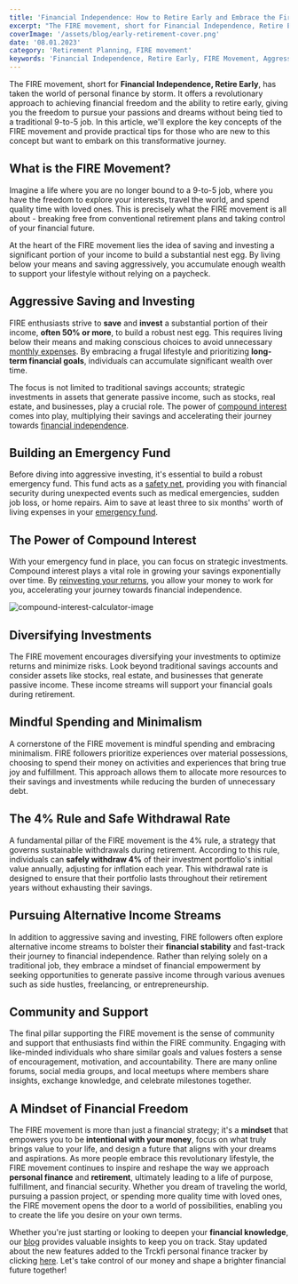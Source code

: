 ```yaml
---
title: 'Financial Independence: How to Retire Early and Embrace the Fire Movement'
excerpt: "The FIRE movement, short for Financial Independence, Retire Early, is a revolutionary approach to personal finance that aims to liberate individuals from the traditional notion of working for decades until retirement. By saving and investing aggressively, embracing mindful spending and minimalism, and leveraging tax-advantaged accounts, individuals can achieve financial independence and retire early to pursue their passions and dreams. The 4% rule governs sustainable withdrawals during retirement, ensuring a secure financial future. Pursuing alternative income streams and being part of a supportive community further empowers individuals on their path to financial freedom and a purposeful life."
coverImage: '/assets/blog/early-retirement-cover.png'
date: '08.01.2023'
category: 'Retirement Planning, FIRE movement'
keywords: 'Financial Independence, Retire Early, FIRE Movement, Aggressive Saving, Compound Interest, Tax-Advantaged Accounts, Mindful Spending, Minimalism, 4% Rule, Safe Withdrawal Rate, Alternative Income Streams, Community Support, Financial Freedom'
---
```


The FIRE movement, short for **Financial Independence, Retire Early**, has taken the world of personal finance by storm. It offers a revolutionary approach to achieving financial freedom and the ability to retire early, giving you the freedom to pursue your passions and dreams without being tied to a traditional 9-to-5 job. In this article, we'll explore the key concepts of the FIRE movement and provide practical tips for those who are new to this concept but want to embark on this transformative journey.

## What is the FIRE Movement?
Imagine a life where you are no longer bound to a 9-to-5 job, where you have the freedom to explore your interests, travel the world, and spend quality time with loved ones. This is precisely what the FIRE movement is all about - breaking free from conventional retirement plans and taking control of your financial future.

At the heart of the FIRE movement lies the idea of saving and investing a significant portion of your income to build a substantial nest egg. By living below your means and saving aggressively, you accumulate enough wealth to support your lifestyle without relying on a paycheck.

## Aggressive Saving and Investing
FIRE enthusiasts strive to **save** and **invest** a substantial portion of their income, **often 50% or more**, to build a robust nest egg. This requires living below their means and making conscious choices to avoid unnecessary [monthly expenses](/blogtracking-your-monthly-expenses). By embracing a frugal lifestyle and prioritizing **long-term financial goals**, individuals can accumulate significant wealth over time.

The focus is not limited to traditional savings accounts; strategic investments in assets that generate passive income, such as stocks, real estate, and businesses, play a crucial role. The power of [compound interest](/blog10-must-know-personal-finance-basics-for-financial-success/#compound-interest) comes into play, multiplying their savings and accelerating their journey towards [financial independence](/bloghow-to-achieve-financial-independence-your-guide-to-financial-freedom).

## Building an Emergency Fund
Before diving into aggressive investing, it's essential to build a robust emergency fund. This fund acts as a [safety net](/blogprepare-for-the-unexpected-the-value-of-building-an-emergency-fund), providing you with financial security during unexpected events such as medical emergencies, sudden job loss, or home repairs. Aim to save at least three to six months' worth of living expenses in your [emergency fund](/blogprepare-for-the-unexpected-the-value-of-building-an-emergency-fund).

## The Power of Compound Interest
With your emergency fund in place, you can focus on strategic investments. Compound interest plays a vital role in growing your savings exponentially over time. By [reinvesting your returns](/blog10-must-know-personal-finance-basics-for-financial-success/#compound-interest), you allow your money to work for you, accelerating your journey towards financial independence.

![compound-interest-calculator-image](/assets/blog/compound-interest.png)

## Diversifying Investments
The FIRE movement encourages diversifying your investments to optimize returns and minimize risks. Look beyond traditional savings accounts and consider assets like stocks, real estate, and businesses that generate passive income. These income streams will support your financial goals during retirement.

## Mindful Spending and Minimalism
A cornerstone of the FIRE movement is mindful spending and embracing minimalism. FIRE followers prioritize experiences over material possessions, choosing to spend their money on activities and experiences that bring true joy and fulfillment. This approach allows them to allocate more resources to their savings and investments while reducing the burden of unnecessary debt.

## The 4% Rule and Safe Withdrawal Rate
A fundamental pillar of the FIRE movement is the 4% rule, a strategy that governs sustainable withdrawals during retirement. According to this rule, individuals can **safely withdraw 4%** of their investment portfolio's initial value annually, adjusting for inflation each year. This withdrawal rate is designed to ensure that their portfolio lasts throughout their retirement years without exhausting their savings.

## Pursuing Alternative Income Streams
In addition to aggressive saving and investing, FIRE followers often explore alternative income streams to bolster their **financial stability** and fast-track their journey to financial independence. Rather than relying solely on a traditional job, they embrace a mindset of financial empowerment by seeking opportunities to generate passive income through various avenues such as side hustles, freelancing, or entrepreneurship.

## Community and Support
The final pillar supporting the FIRE movement is the sense of community and support that enthusiasts find within the FIRE community. Engaging with like-minded individuals who share similar goals and values fosters a sense of encouragement, motivation, and accountability. There are many online forums, social media groups, and local meetups where members share insights, exchange knowledge, and celebrate milestones together.

## A Mindset of Financial Freedom
The FIRE movement is more than just a financial strategy; it's a **mindset** that empowers you to be **intentional with your money**, focus on what truly brings value to your life, and design a future that aligns with your dreams and aspirations. As more people embrace this revolutionary lifestyle, the FIRE movement continues to inspire and reshape the way we approach **personal finance** and **retirement**, ultimately leading to a life of purpose, fulfillment, and financial security. Whether you dream of traveling the world, pursuing a passion project, or spending more quality time with loved ones, the FIRE movement opens the door to a world of possibilities, enabling you to create the life you desire on your own terms.

Whether you're just starting or looking to deepen your **financial knowledge**, our [blog](www.trckfi/blog) provides valuable insights to keep you on track. Stay updated about the new features added to the Trckfi personal finance tracker by clicking [here](/blog). Let's take control of our money and shape a brighter financial future together!